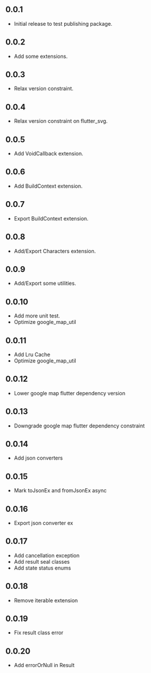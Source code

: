 ## 0.0.1

* Initial release to test publishing package.

## 0.0.2

* Add some extensions.

## 0.0.3

* Relax version constraint.

## 0.0.4

* Relax version constraint on flutter_svg.

## 0.0.5

* Add VoidCallback extension.

## 0.0.6

* Add BuildContext extension.

## 0.0.7

* Export BuildContext extension.

## 0.0.8

* Add/Export Characters extension.

## 0.0.9

* Add/Export some utilities.

## 0.0.10

* Add more unit test.
* Optimize google_map_util

## 0.0.11

* Add Lru Cache
* Optimize google_map_util

## 0.0.12

* Lower google map flutter dependency version

## 0.0.13

* Downgrade google map flutter dependency constraint

## 0.0.14

* Add json converters

## 0.0.15

* Mark toJsonEx and fromJsonEx async

## 0.0.16

* Export json converter ex

## 0.0.17

* Add cancellation exception
* Add result seal classes
* Add state status enums

## 0.0.18

* Remove iterable extension

## 0.0.19

* Fix result class error

## 0.0.20

* Add errorOrNull in Result